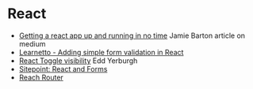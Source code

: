# React

- [Getting a react app up and running in no time](https://medium.com/@notrab/getting-started-with-create-react-app-redux-react-router-redux-thunk-d6a19259f71f) Jamie Barton article on medium
- [Learnetto - Adding simple form validation in React](https://learnetto.com/blog/how-to-do-simple-form-validation-in-reactjs)
- [React Toggle visibility](https://eddyerburgh.me/toggle-visibility-with-react) Edd Yerburgh
- [Sitepoint: React and Forms](https://www.sitepoint.com/work-with-forms-in-react/)
- [Reach Router](https://reach.tech/router)